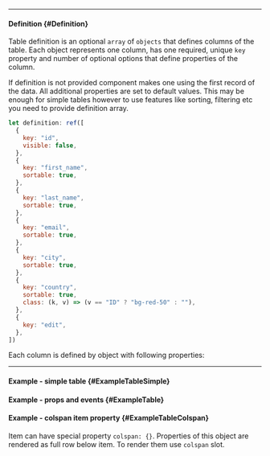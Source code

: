___

#### Definition {#Definition}

Table definition is an optional `array` of `objects` that defines columns of the table. Each object represents one column, has one required, unique `key` property and number of optional options that define properties of the column.

If definition is not provided component makes one using the first record of the data. All additional properties are set to default values. This may be enough for simple tables however to use features like sorting, filtering etc you need to provide definition array.

```javascript
let definition: ref([
  {
    key: "id",
    visible: false,
  },
  {
    key: "first_name",
    sortable: true,
  },
  {
    key: "last_name",
    sortable: true,
  },
  {
    key: "email",
    sortable: true,
  },
  {
    key: "city",
    sortable: true,
  },
  {
    key: "country",
    sortable: true,
    class: (k, v) => (v == "ID" ? "bg-red-50" : ""),
  },
  {
    key: "edit",
  },
])
```

Each column is defined by object with following properties:

<script setup>
import tableDefinitionProperties from "../components/TableDefinitionProperties.vue"
</script>
<table-definition-properties></table-definition-properties>

---

#### Example - simple table {#ExampleTableSimple}

<example name="ExampleTableSimple" auto-show-code></example>

#### Example - props and events {#ExampleTable}

<example name="ExampleTable"></example>

#### Example - colspan item property {#ExampleTableColspan}

Item can have special property `colspan: {}`. Properties of this object are rendered as full row below item. To render them use `colspan` slot.

<example name="ExampleTableColspan"></example>
